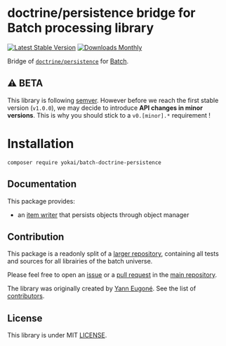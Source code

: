 # doctrine/persistence bridge for Batch processing library

[![Latest Stable Version](https://img.shields.io/packagist/v/yokai/batch-doctrine-persistence?style=flat-square)](https://packagist.org/packages/yokai/batch-doctrine-persistence)
[![Downloads Monthly](https://img.shields.io/packagist/dm/yokai/batch-doctrine-persistence?style=flat-square)](https://packagist.org/packages/yokai/batch-doctrine-persistence)

Bridge of [`doctrine/persistence`](https://github.com/doctrine/persistence) for [Batch](https://github.com/yokai-php/batch).


## :warning: BETA

This library is following [semver](https://semver.org/).
However before we reach the first stable version (`v1.0.0`), we may decide to introduce **API changes in minor versions**.
This is why you should stick to a `v0.[minor].*` requirement !


# Installation

```
composer require yokai/batch-doctrine-persistence
```


## Documentation

This package provides:

- an [item writer](docs/object-item-writer.md) that persists objects through object manager


## Contribution

This package is a readonly split of a [larger repository](https://github.com/yokai-php/batch-src),
containing all tests and sources for all librairies of the batch universe.

Please feel free to open an [issue](https://github.com/yokai-php/batch-src/issues)
or a [pull request](https://github.com/yokai-php/batch-src/pulls)
in the [main repository](https://github.com/yokai-php/batch-src).

The library was originally created by [Yann Eugoné](https://github.com/yann-eugone).
See the list of [contributors](https://github.com/yokai-php/batch-src/contributors).


## License

This library is under MIT [LICENSE](LICENSE).
